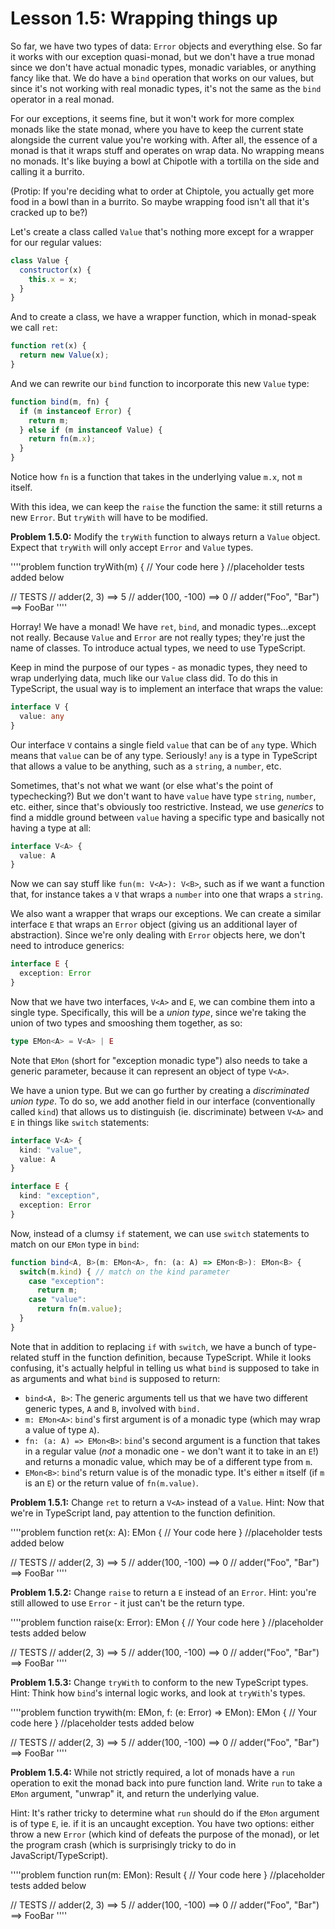 # Lesson 1.5: Wrapping things up

So far, we have two types of data: `Error` objects and everything else. So far it works with our exception quasi-monad, but we don't have a true monad since we don't have actual monadic types, monadic variables, or anything fancy like that. We do have a `bind` operation that works on our values, but since it's not working with real monadic types, it's not the same as the `bind` operator in a real monad.

For our exceptions, it seems fine, but it won't work for more complex monads like the state monad, where you have to keep the current state alongside the current value you're working with. After all, the essence of a monad is that it wraps stuff and operates on wrap data. No wrapping means no monads. It's like buying a bowl at Chipotle with a tortilla on the side and calling it a burrito.

(Protip: If you're deciding what to order at Chiptole, you actually get more food in a bowl than in a burrito. So maybe wrapping food isn't all that it's cracked up to be?)

Let's create a class called `Value` that's nothing more except for a wrapper for our regular values:

```javascript
class Value {
  constructor(x) {
    this.x = x;
  }
}
```

And to create a class, we have a wrapper function, which in monad-speak we call `ret`:

```javascript
function ret(x) {
  return new Value(x);
}
```

And we can rewrite our `bind` function to incorporate this new `Value` type:

```javascript
function bind(m, fn) {
  if (m instanceof Error) {
    return m;
  } else if (m instanceof Value) {
    return fn(m.x);
  }
}
```

Notice how `fn` is a function that takes in the underlying value `m.x`, not `m` itself.

With this idea, we can keep the `raise` the function the same: it still returns a new `Error`. But `tryWith` will have to be modified.

**Problem 1.5.0:** Modify the `tryWith` function to always return a `Value` object. Expect that `tryWith` will only accept `Error` and `Value` types.

''''problem
function tryWith(m) {
  // Your code here
}
//placeholder tests added below

// TESTS
// adder(2, 3) ==> 5
// adder(100, -100) ==> 0
// adder("Foo", "Bar") ==> FooBar
''''

Horray! We have a monad! We have `ret`, `bind`, and monadic types...except not really. Because `Value` and `Error` are not really types; they're just the name of classes. To introduce actual types, we need to use TypeScript.

Keep in mind the purpose of our types - as monadic types, they need to wrap underlying data, much like our `Value` class did. To do this in TypeScript, the usual way is to implement an interface that wraps the value:

```typescript
interface V {
  value: any
}
```

Our interface `V` contains a single field `value` that can be of `any` type. Which means that `value` can be of any type. Seriously! `any` is a type in TypeScript that allows a value to be anything, such as a `string`, a `number`, etc.

Sometimes, that's not what we want (or else what's the point of typechecking?) But we don't want to have `value` have type `string`, `number`, etc. either, since that's obviously too restrictive. Instead, we use _generics_ to find a middle ground between `value` having a specific type and basically not having a type at all:

```typescript
interface V<A> {
  value: A
}
```

Now we can say stuff like `fun(m: V<A>): V<B>`, such as if we want a function that, for instance takes a `V` that wraps a `number` into one that wraps a `string`.

We also want a wrapper that wraps our exceptions. We can create a similar interface `E` that wraps an `Error` object (giving us an additional layer of abstraction). Since we're only dealing with `Error` objects here, we don't need to introduce generics:

```typescript
interface E {
  exception: Error
}
```

Now that we have two interfaces, `V<A>` and `E`, we can combine them into a single type. Specifically, this will be a _union type_, since we're taking the union of two types and smooshing them together, as so:

```typescript
type EMon<A> = V<A> | E
```

Note that `EMon` (short for "exception monadic type") also needs to take a generic parameter, because it can represent an object of type `V<A>`.

We have a union type. But we can go further by creating a _discriminated union type_. To do so, we add another field in our interface (conventionally called `kind`) that allows us to distinguish (ie. discriminate) between `V<A>` and `E` in things like `switch` statements:

```typescript
interface V<A> {
  kind: "value",
  value: A
}

interface E {
  kind: "exception",
  exception: Error
}
```

Now, instead of a clumsy `if` statement, we can use `switch` statements to match on our `EMon` type in `bind`:

```typescript
function bind<A, B>(m: EMon<A>, fn: (a: A) => EMon<B>): EMon<B> {
  switch(m.kind) { // match on the kind parameter
    case "exception":
      return m;
    case "value":
      return fn(m.value);
  }
}
```

Note that in addition to replacing `if` with `switch`, we have a bunch of type-related stuff in the function definition, because TypeScript. While it looks confusing, it's actually helpful in telling us what `bind` is supposed to take in as arguments and what `bind` is supposed to return:

- `bind<A, B>`: The generic arguments tell us that we have two different generic types, `A` and `B`, involved with `bind.`
- `m: EMon<A>`: `bind`'s first argument is of a monadic type (which may wrap a value of type `A`).
- `fn: (a: A) => EMon<B>`: `bind`'s second argument is a function that takes in a regular value (_not_ a monadic one - we don't want it to take in an `E`!) and returns a monadic value, which may be of a different type from `m`.
- `EMon<B>`: `bind`'s return value is of the monadic type. It's either `m` itself (if `m` is an `E`) or the return value of `fn(m.value)`.

**Problem 1.5.1:** Change `ret` to return a `V<A>` instead of a `Value`. Hint: Now that we're in TypeScript land, pay attention to the function definition.

''''problem
function ret<A>(x: A): EMon<A> {
  // Your code here
}
//placeholder tests added below

// TESTS
// adder(2, 3) ==> 5
// adder(100, -100) ==> 0
// adder("Foo", "Bar") ==> FooBar
''''

**Problem 1.5.2:** Change `raise` to return a `E` instead of an `Error`. Hint: you're still allowed to use `Error` - it just can't be the return type.

''''problem
function raise<A>(x: Error): EMon<A> {
  // Your code here
}
//placeholder tests added below

// TESTS
// adder(2, 3) ==> 5
// adder(100, -100) ==> 0
// adder("Foo", "Bar") ==> FooBar
''''

**Problem 1.5.3:** Change `tryWith` to conform to the new TypeScript types. Hint: Think how `bind`'s internal logic works, and look at `tryWith`'s types.

''''problem
function trywith<A>(m: EMon<A>, f: (e: Error) => EMon<A>): EMon<A> {
  // Your code here
}
//placeholder tests added below

// TESTS
// adder(2, 3) ==> 5
// adder(100, -100) ==> 0
// adder("Foo", "Bar") ==> FooBar
''''

**Problem 1.5.4:** While not strictly required, a lot of monads have a `run` operation to exit the monad back into pure function land. Write `run` to take a `EMon` argument, "unwrap" it, and return the underlying value.

Hint: It's rather tricky to determine what `run` should do if the `EMon` argument is of type `E`, ie. if it is an uncaught exception. You have two options: either throw a new `Error` (which kind of defeats the purpose of the monad), or let the program crash (which is surprisingly tricky to do in JavaScript/TypeScript).

''''problem
function run<A>(m: EMon<A>): Result<A> {
  // Your code here
}
//placeholder tests added below

// TESTS
// adder(2, 3) ==> 5
// adder(100, -100) ==> 0
// adder("Foo", "Bar") ==> FooBar
''''
